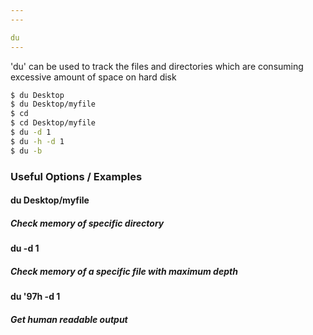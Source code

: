```yaml
---
---

du 
---
```

'du' can be used to track the files and directories which are consuming excessive amount of space on hard disk 

~~~ bash
$ du Desktop
$ du Desktop/myfile
$ cd 
$ cd Desktop/myfile
$ du -d 1
$ du -h -d 1
$ du -b
~~~

<!--more-->

### Useful Options / Examples

#### du Desktop/myfile

##### Check memory of specific directory 

#### du -d 1

##### Check memory of a specific file with maximum depth

#### du \'97h -d 1

##### Get human readable output
